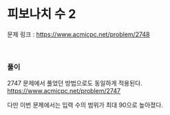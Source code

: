 피보나치 수 2
===

문제 링크 : https://www.acmicpc.net/problem/2748

<br>

### 풀이

2747 문제에서 풀었던 방법으로도 동일하게 적용된다. <br>
https://www.acmicpc.net/problem/2747

다만 이번 문제에서는 입력 수의 범위가 최대 90으로 높아졌다.